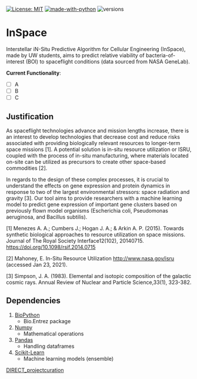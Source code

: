 [![License: MIT](https://img.shields.io/badge/license-MIT-green.svg)](https://opensource.org/licenses/MIT)
[![made-with-python](https://img.shields.io/badge/Made%20with-Python-1f425f.svg)](https://www.python.org/)
![versions](https://img.shields.io/pypi/pyversions/pybadges.svg)

# InSpace
Interstellar iN-Situ Predictive Algorithm for Cellular Engineering (InSpace), made by UW students, aims to predict relative viability of bacteria-of-interest (BOI) to spaceflight conditions (data sourced from NASA GeneLab).

__Current Functionality__:
- [ ] A
- [ ] B
- [ ] C

## Justification
As spaceflight technologies advance and mission lengths increase, there is an interest to develop technologies that decrease cost and reduce risks associated with providing biologically relevant resources to longer-term space missions [1]. A potential solution is in-situ resource utilization or ISRU, coupled with the process of in-situ manufacturing, where materials located on-site can be utilized as precursors to create other space-based commodities [2]. 

In regards to the design of these complex processes, it is crucial to understand the effects on gene expression and protein dynamics in response to two of the largest environmental stressors: space radiation and gravity [3]. Our tool aims to provide researchers with a  machine learning model to predict gene expression of important gene clusters based on previously flown model organisms (Escherichia coli, Pseudomonas aeruginosa, and Bacillus subtilis). 


[1] Menezes A. A.; Cumbers J.; Hogan J. A.; & Arkin A. P. (2015). Towards synthetic biological approaches to resource utilization on space missions. ​Journal of The Royal Society Interface​​12​(102), 20140715. https://doi.org/10.1098/rsif.2014.0715

[2] Mahoney, E. In-Situ Resource Utilization http://www.nasa.gov/isru (accessed Jan 23, 2021).

[3] Simpson, J. A. (1983). Elemental and isotopic composition of the galactic cosmic rays. Annual Review of Nuclear and Particle Science​, ​33​(1), 323-382.

## Dependencies
1. [BioPython](https://anaconda.org/bioconda/biopython)
	- Bio.Entrez package
2. [Numpy](https://anaconda.org/anaconda/numpy)
	- Mathematical operations
3. [Pandas](https://anaconda.org/anaconda/pandas)
	- Handling dataframes
4. [Scikit-Learn](https://anaconda.org/anaconda/scikit-learn)
	- Machine learning models (ensemble)






[DIRECT_projectcuration](https://user-images.githubusercontent.com/41084770/111225485-1692a100-859d-11eb-9fc0-add8b1b62183.jpg)


